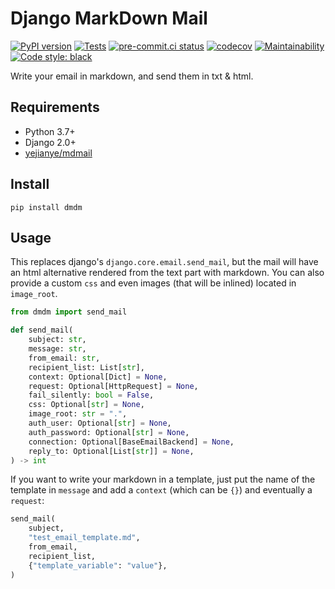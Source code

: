 #  Django MarkDown Mail

[![PyPI version](https://badge.fury.io/py/dmdm.svg)](https://pypi.org/project/dmdm)
[![Tests](https://github.com/nim65s/dmdm/actions/workflows/test.yml/badge.svg)](https://github.com/nim65s/dmdm/actions/workflows/test.yml)
[![pre-commit.ci status](https://results.pre-commit.ci/badge/github/nim65s/dmdm/master.svg)](https://results.pre-commit.ci/latest/github/nim65s/dmdm/master)
[![codecov](https://codecov.io/gh/nim65s/dmdm/branch/master/graph/badge.svg?token=CUHNXAVJPO)](https://codecov.io/gh/nim65s/dmdm)
[![Maintainability](https://api.codeclimate.com/v1/badges/6737a84239590ddc0d1e/maintainability)](https://codeclimate.com/github/nim65s/dmdm/maintainability)
[![Code style: black](https://img.shields.io/badge/code%20style-black-000000.svg)](https://github.com/psf/black)

Write your email in markdown, and send them in txt & html.

## Requirements

- Python 3.7+
- Django 2.0+
- [yejianye/mdmail](https://github.com/yejianye/mdmail)

## Install

`pip install dmdm`

## Usage

This replaces django's `django.core.email.send_mail`, but the mail will have an html alternative rendered from the text
part with markdown. You can also provide a custom `css` and even images (that will be inlined) located in `image_root`.


```python
from dmdm import send_mail

def send_mail(
    subject: str,
    message: str,
    from_email: str,
    recipient_list: List[str],
    context: Optional[Dict] = None,
    request: Optional[HttpRequest] = None,
    fail_silently: bool = False,
    css: Optional[str] = None,
    image_root: str = ".",
    auth_user: Optional[str] = None,
    auth_password: Optional[str] = None,
    connection: Optional[BaseEmailBackend] = None,
    reply_to: Optional[List[str]] = None,
) -> int
```

If you want to write your markdown in a template, just put the name of the template in `message` and add a `context`
(which can be `{}`) and eventually a `request`:

```python
send_mail(
    subject,
    "test_email_template.md",
    from_email,
    recipient_list,
    {"template_variable": "value"},
)
```
